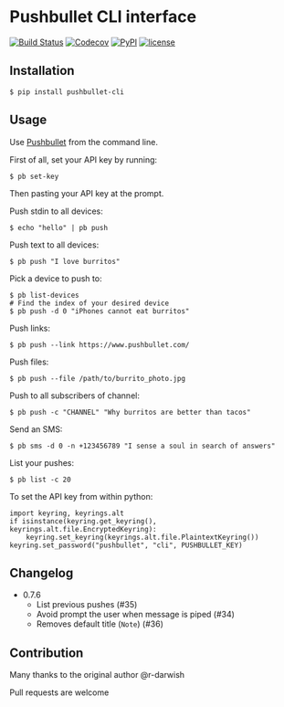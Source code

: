 Pushbullet CLI interface
========================

[![Build Status](https://travis-ci.com/GustavoKatel/pushbullet-cli.svg?branch=master)](https://travis-ci.com/GustavoKatel/pushbullet-cli)
[![Codecov](https://img.shields.io/codecov/c/github/GustavoKatel/pushbullet-cli.svg)](https://codecov.io/gh/GustavoKatel/pushbullet-cli)
[![PyPI](https://img.shields.io/pypi/v/pushbullet-cli.svg)](https://pypi.python.org/pypi/pushbullet-cli)
[![license](https://img.shields.io/github/license/GustavoKatel/pushbullet-cli.svg)]()

## Installation

    $ pip install pushbullet-cli

## Usage

Use [Pushbullet](https://www.pushbullet.com/) from the command line.

First of all, set your API key by running:

    $ pb set-key

Then pasting your API key at the prompt.

Push stdin to all devices:

    $ echo "hello" | pb push

Push text to all devices:

    $ pb push "I love burritos"

Pick a device to push to:

    $ pb list-devices
    # Find the index of your desired device
    $ pb push -d 0 "iPhones cannot eat burritos"

Push links:

    $ pb push --link https://www.pushbullet.com/

Push files:

    $ pb push --file /path/to/burrito_photo.jpg

Push to all subscribers of channel:

    $ pb push -c "CHANNEL" "Why burritos are better than tacos"

Send an SMS:

    $ pb sms -d 0 -n +123456789 "I sense a soul in search of answers"

List your pushes:

    $ pb list -c 20

To set the API key from within python:

    import keyring, keyrings.alt
    if isinstance(keyring.get_keyring(), keyrings.alt.file.EncryptedKeyring):
        keyring.set_keyring(keyrings.alt.file.PlaintextKeyring())
    keyring.set_password("pushbullet", "cli", PUSHBULLET_KEY)


## Changelog

- 0.7.6
  - List previous pushes (#35)
  - Avoid prompt the user when message is piped (#34)
  - Removes default title (`Note`) (#36)

## Contribution

Many thanks to the original author @r-darwish

Pull requests are welcome
